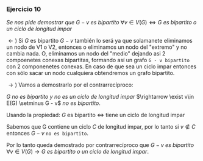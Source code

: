 ### Ejercicio 10

_Se nos pide demostrar que_ $G - v$ _es bipartito_ $\forall v\in V(G) \iff G$ _es bipartito o un ciclo de longitud impar_

$\leftarrow)$ Si $G$ es bipartito $G - v$ también lo será ya que solamanete eliminamos un nodo de V1 o V2, entonces o eliminamos un nodo del "extremo" y no cambia nada. O, eliminamos un nodo del "medio" dejando asi 2 compoenetes conexas bipartitas, formando así un grafo `G - v bipartito` con 2 componenetes conexas.
En caso de que sea un ciclo impar entonces con sólo sacar un nodo cualquiera obtendremos un grafo bipartito.

$\rightarrow)$ Vamos a demostrarlo por el contrarrecíproco:

$G$ _no es bipartito y no es un ciclo de longitud impar_ $\rightarrow \exist v\in E(G) \setminus G - v$ _no es bipartito_.

Usando la propiedad: $G$ es bipartito $\iff$ tiene un ciclo de longitud impar

Sabemos que G contiene un ciclo $C$ de longitud impar, por lo tanto si $v \notin C$ entonces $G - v$ `no es bipartito`.

Por lo tanto queda demostrado por contrarrecíproco que $G - v$ _es bipartito_ $\forall v\in V(G) \rightarrow G$ _es bipartito o un ciclo de longitud impar_.